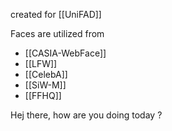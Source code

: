 
created for [[UniFAD]]

Faces are utilized from 
- [[CASIA-WebFace]]
- [[LFW]]
- [[CelebA]]
- [[SiW-M]]
- [[FFHQ]]



Hej there, how are you doing today ? 
